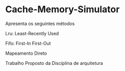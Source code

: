 # Cache-Memory-Simulator

Apresenta os seguintes métodos

Lru: Least-Recently Used

Fifo: First-In First-Out

Mapeamento Direto

Trabalho Proposto da Disciplina de arquitetura
